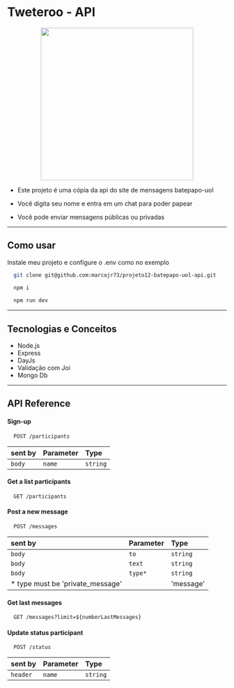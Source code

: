 
# Tweteroo - API

<p align="center">
   <img width=350 src="https://bootcampra.notion.site/image/https%3A%2F%2Fs3-us-west-2.amazonaws.com%2Fsecure.notion-static.com%2F089d96f5-8c2e-451d-be67-56fcedf3670e%2F919fa83bed3698c340186745cb0214b3-removebg-preview.png?table=block&id=88dcf7f3-e5dd-4dc0-a91a-1de8e91a0258&spaceId=f797e032-5eb2-4c9d-beb7-cd7181e19e47&width=250&userId=&cache=v2"/>
</p>


- Este projeto é uma cópia da api do site de mensagens batepapo-uol

- Você digita seu nome e entra em um chat para poder papear

- Você pode enviar mensagens públicas ou privadas

***

## Como usar

Instale meu projeto e configure o .env como no exemplo

```bash
  git clone git@github.com:marcojr73/projeto12-batepapo-uol-api.git
```

```bash
  npm i
  
  npm run dev
```

***

##	 Tecnologias e Conceitos

- Node.js
- Express
- DayJs
- Validação com Joi
- Mongo Db

***
    
## API Reference

#### Sign-up

```
  POST /participants
```

| sent by |Parameter | Type     |             
| :-------- |:-------- | :------- | 
| `body` |`name` | `string` |

#### Get a list participants

```
  GET /participants
```

#### Post a new message

```
  POST /messages
```

| sent by |Parameter | Type     |             
| :-------- |:-------- | :------- | 
| `body` |`to` | `string` |
| `body` |`text` | `string` |
| `body` |`type*` | `string` |
* type must be 'private_message' || 'message'

#### Get last messages

```
  GET /messages?limit=${numberLastMessages}
```
#### Update status participant

```
  POST /status
```

| sent by |Parameter | Type     |             
| :-------- |:-------- | :------- | 
| `header` |`name` | `string` |



